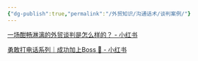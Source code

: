 ```yaml
---
{"dg-publish":true,"permalink":"/外贸知识/沟通话术/谈判案例/"}
---
```



[一场酣畅淋漓的外贸谈判是怎么样的？ - 小红书](https://www.xiaohongshu.com/explore/670aab8f0000000021006a15?xsec_token=ABNrX4eHJ_B5EgnfqCLmQL88nncOhhTIOGxnmh76QdtMY=&xsec_source=pc_collect)

[勇敢打电话系列｜成功加上Boss 🥳 - 小红书](https://www.xiaohongshu.com/explore/6720ed550000000019016a14?xsec_token=ABoZkVQZUZ5jEvmKDQK9A12NoLFfFNIO-lnBAuz5QRBxw=&xsec_source=pc_collect)

